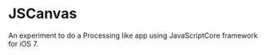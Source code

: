 JSCanvas
========

An experiment to do a Processing like app using JavaScriptCore framework for iOS 7.
